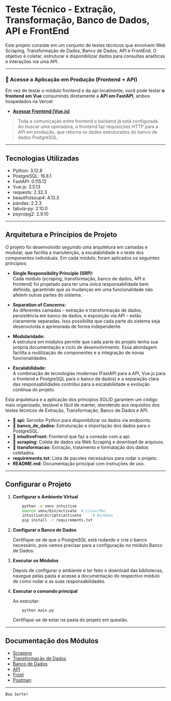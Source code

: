 # Teste Técnico - Extração, Transformação, Banco de Dados, API e FrontEnd

Este projeto consiste em um conjunto de testes técnicos que envolvem Web Scraping, Transformação de Dados, Banco de Dados, API e FrontEnd. O objetivo é coletar, estruturar e disponibilizar dados para consultas analíticas e interações via uma API.

---

### 🚀 Acesse a Aplicação em Produção (Frontend + API)

Em vez de testar o módulo frontend e da api localmente, você pode testar **o frontend em Vue** consumindo diretamente a **API em FastAPI**, ambos hospedados na Vercel:

- **[Acessar Frontend (Vue.js)](https://intuitive-vitor.vercel.app/)**  

> Toda a comunicação entre frontend e backend já está configurada. Ao buscar uma operadora, o frontend faz requisições HTTP para a API em produção, que retorna os dados estruturados do banco de dados PostgreSQL.

---

## Tecnologias Utilizadas

- Python: 3.12.8
- PostgreSQL: 16.8.1
- FastAPI: 0.115.12
- Vue.js: 3.5.13
- requests: 2.32.3
- beautifulsoup4: 4.13.3
- pandas: 2.2.3
- tabula-py: 2.10.0
- psycopg2: 2.9.10

---

## Arquitetura e Princípios de Projeto

O projeto foi desenvolvido seguindo uma arquitetura em camadas e modular, que facilita a manutenção, a escalabilidade e o teste dos componentes individuais. Em cada módulo, foram aplicados os seguintes princípios:

- **Single Responsibility Principle (SRP):**  
  Cada módulo (scraping, transformação, banco de dados, API e frontend) foi projetado para ter uma única responsabilidade bem definida, garantindo que as mudanças em uma funcionalidade não afetem outras partes do sistema.

- **Separation of Concerns:**  
  As diferentes camadas – extração e transformação de dados, persistência em banco de dados, e exposição via API – estão claramente separadas. Isso possibilita que cada parte do sistema seja desenvolvida e aprimorada de forma independente.

- **Modularidade:**  
  A estrutura em módulos permite que cada parte do projeto tenha sua própria documentação e ciclo de desenvolvimento. Essa abordagem facilita a reutilização de componentes e a integração de novas funcionalidades.

- **Escalabilidade:**  
  A combinação de tecnologias modernas (FastAPI para a API, Vue.js para o frontend e PostgreSQL para o banco de dados) e a separação clara das responsabilidades contribui para a escalabilidade e evolução contínua do projeto.

Esta arquitetura e a aplicação dos princípios SOLID garantem um código mais organizado, testável e fácil de manter, atendendo aos requisitos dos testes técnicos de Extração, Transformação, Banco de Dados e API.

- 📂 **api:** Servidor Python para disponibilizar os dados via endpoints.
- 📂 **banco_de_dados:** Estruturação e importação dos dados para o PostgreSQL.
- 📂 **intuitiveFront:** Frontend que faz a conexão com a api.
- 📂 **scraping:** Coleta de dados via Web Scraping e download de arquivos.
- 📂 **transformacao:** Extração, tratamento e formatação dos dados coletados.
- **requirements.txt:** Lista de pacotes necessários para rodar o projeto.
- **README.md:** Documentação principal com instruções de uso.

---

## Configurar o Projeto

1. **Configurar o Ambiente Virtual**

    ```bash
        python -m venv intuitive
        source venv/bin/activate  # Linux/Mac
        intuitive\Scripts\activate     # Windows
        pip install -r requirements.txt
    ```

2. **Configurar o Banco de Dados**

    Certifique-se de que o PostgreSQL está rodando e crie o banco necessário, pois vamos precisar para a configuração no módulo Banco de Dados.

3. **Executar os Módulos**

    Depois de configurar o ambiente e ter feito o download das bibliotecas, navegue pelas pasta e acesse a documentação do respectivo módulo de como rodar e as suas responsabilidades.

4. **Executar o comando principal**

    Ao executar:

    ```
        python main.py
    ```
    Certifique-se de estar na pasta do projeto em questão.

---

## Documentação dos Módulos

- [Scraping](scraping/README.md)
- [Transformação de Dados](transformacao/README.md)
- [Banco de Dados](banco_de_dados/README.md)
- [API](api/README.md)
- [Front](intuitiveFront/README.md)
- [Postman](api/postman/README.md)

---

`
    Boa Sorte!
`